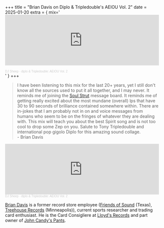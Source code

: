 +++
title = "Brian Davis on Diplo & Tripledouble's AEIOU Vol. 2"
date = 2025-01-20
extra = { mix='<iframe width="100%" height="166" scrolling="no" frameborder="no" allow="autoplay" src="https://w.soundcloud.com/player/?url=https%3A//api.soundcloud.com/tracks/173950345&color=%23ff5500&auto_play=false&hide_related=false&show_comments=true&show_user=true&show_reposts=false&show_teaser=true"></iframe><div style="font-size: 10px; color: #cccccc;line-break: anywhere;word-break: normal;overflow: hidden;white-space: nowrap;text-overflow: ellipsis; font-family: Interstate,Lucida Grande,Lucida Sans Unicode,Lucida Sans,Garuda,Verdana,Tahoma,sans-serif;font-weight: 100;"><a href="https://soundcloud.com/djsheep" title="DJ Sheep" target="_blank" style="color: #cccccc; text-decoration: none;">DJ Sheep</a> · <a href="https://soundcloud.com/djsheep/aeiou2" title="diplo &amp; Tripledouble: AEIOU Vol. 2" target="_blank" style="color: #cccccc; text-decoration: none;">diplo &amp; Tripledouble: AEIOU Vol. 2</a></div>' }
+++

<blockquote>I have been listening to this mix for the last 20+ years, yet I still don't know all the sources used to put it all together, and I may never.  It reminds me of joining the <a href="https://www.soulstrut.com/" target="_blank">Soul Strut</a> message board. It reminds me of getting really excited about the most mundane (overall) lps that have 30 to 90 seconds of brilliance contained somewhere within. There are in-jokes that I am probably not in on and voice messages from humans who seem to be on the fringes of whatever they are dealing with.  This mix will teach you about the best Spirit song and is not too cool to drop some Zep on you. Salute to Tony Tripledouble and international pop gigolo Diplo for this amazing sound collage. <br />- Brian Davis</blockquote>

<iframe width="100%" height="166" scrolling="no" frameborder="no" allow="autoplay" src="https://w.soundcloud.com/player/?url=https%3A//api.soundcloud.com/tracks/173950345&color=%23ff5500&auto_play=false&hide_related=false&show_comments=true&show_user=true&show_reposts=false&show_teaser=true"></iframe><div style="font-size: 10px; color: #cccccc;line-break: anywhere;word-break: normal;overflow: hidden;white-space: nowrap;text-overflow: ellipsis; font-family: Interstate,Lucida Grande,Lucida Sans Unicode,Lucida Sans,Garuda,Verdana,Tahoma,sans-serif;font-weight: 100;"><a href="https://soundcloud.com/djsheep" title="DJ Sheep" target="_blank" style="color: #cccccc; text-decoration: none;">DJ Sheep</a> · <a href="https://soundcloud.com/djsheep/aeiou2" title="diplo &amp; Tripledouble: AEIOU Vol. 2" target="_blank" style="color: #cccccc; text-decoration: none;">diplo &amp; Tripledouble: AEIOU Vol. 2</a></div>

<p><a href="https://www.mixcloud.com/GenePontecorvo/" target="_blank">Brian Davis</a> is a former record store employee (<a href="https://www.friendsofsoundrecords.com/" target="_blank">Friends of Sound</a> (Texas), <a href="https://www.treehousempls.com/" target="_blank">Treehouse Records</a> (Minneapolis)), current sports researcher and trading card enthusiast.  He is the Card Consigliere at <a href="https://lloydsrecords.com" target="_blank">Lloyd's Records</a> and part owner of <a href="https://www.payme.horse/collection/collection1.html" target="_blank">John Candy's Pants</a>.</p>
